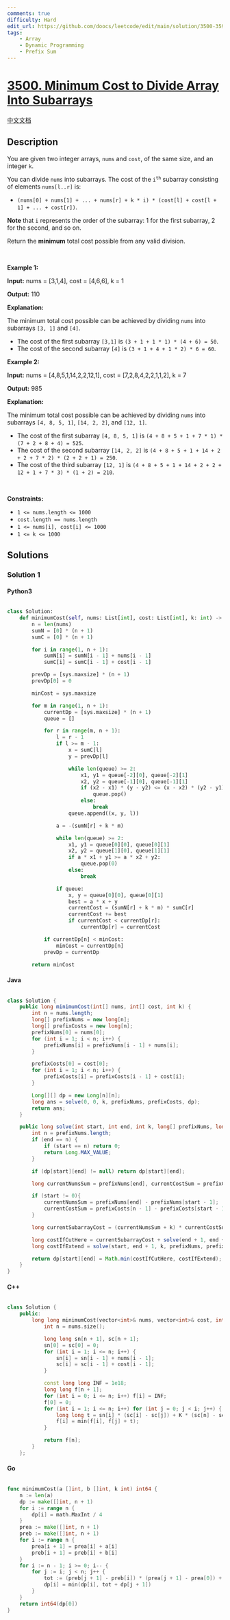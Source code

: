 ```yaml
---
comments: true
difficulty: Hard
edit_url: https://github.com/doocs/leetcode/edit/main/solution/3500-3599/3500.Minimum%20Cost%20to%20Divide%20Array%20Into%20Subarrays/README_EN.md
tags:
    - Array
    - Dynamic Programming
    - Prefix Sum
---
```


<!-- problem:start -->

# [3500. Minimum Cost to Divide Array Into Subarrays](https://leetcode.com/problems/minimum-cost-to-divide-array-into-subarrays)

[中文文档](/solution/3500-3599/3500.Minimum%20Cost%20to%20Divide%20Array%20Into%20Subarrays/README.md)

## Description

<!-- description:start -->

<p>You are given two integer arrays, <code>nums</code> and <code>cost</code>, of the same size, and an integer <code>k</code>.</p>

<p>You can divide <code>nums</code> into <span data-keyword="subarray-nonempty">subarrays</span>. The cost of the <code>i<sup>th</sup></code> subarray consisting of elements <code>nums[l..r]</code> is:</p>

<ul>
	<li><code>(nums[0] + nums[1] + ... + nums[r] + k * i) * (cost[l] + cost[l + 1] + ... + cost[r])</code>.</li>
</ul>

<p><strong>Note</strong> that <code>i</code> represents the order of the subarray: 1 for the first subarray, 2 for the second, and so on.</p>

<p>Return the <strong>minimum</strong> total cost possible from any valid division.</p>

<p>&nbsp;</p>
<p><strong class="example">Example 1:</strong></p>

<div class="example-block">
<p><strong>Input:</strong> <span class="example-io">nums = [3,1,4], cost = [4,6,6], k = 1</span></p>

<p><strong>Output:</strong> <span class="example-io">110</span></p>

<p><strong>Explanation:</strong></p>
The minimum total cost possible can be achieved by dividing <code>nums</code> into subarrays <code>[3, 1]</code> and <code>[4]</code>.

<ul>
	<li>The cost of the first subarray <code>[3,1]</code> is <code>(3 + 1 + 1 * 1) * (4 + 6) = 50</code>.</li>
	<li>The cost of the second subarray <code>[4]</code> is <code>(3 + 1 + 4 + 1 * 2) * 6 = 60</code>.</li>
</ul>
</div>

<p><strong class="example">Example 2:</strong></p>

<div class="example-block">
<p><strong>Input:</strong> <span class="example-io">nums = [4,8,5,1,14,2,2,12,1], cost = [7,2,8,4,2,2,1,1,2], k = 7</span></p>

<p><strong>Output:</strong> 985</p>

<p><strong>Explanation:</strong></p>
The minimum total cost possible can be achieved by dividing <code>nums</code> into subarrays <code>[4, 8, 5, 1]</code>, <code>[14, 2, 2]</code>, and <code>[12, 1]</code>.

<ul>
	<li>The cost of the first subarray <code>[4, 8, 5, 1]</code> is <code>(4 + 8 + 5 + 1 + 7 * 1) * (7 + 2 + 8 + 4) = 525</code>.</li>
	<li>The cost of the second subarray <code>[14, 2, 2]</code> is <code>(4 + 8 + 5 + 1 + 14 + 2 + 2 + 7 * 2) * (2 + 2 + 1) = 250</code>.</li>
	<li>The cost of the third subarray <code>[12, 1]</code> is <code>(4 + 8 + 5 + 1 + 14 + 2 + 2 + 12 + 1 + 7 * 3) * (1 + 2) = 210</code>.</li>
</ul>
</div>

<p>&nbsp;</p>
<p><strong>Constraints:</strong></p>

<ul>
	<li><code>1 &lt;= nums.length &lt;= 1000</code></li>
	<li><code>cost.length == nums.length</code></li>
	<li><code>1 &lt;= nums[i], cost[i] &lt;= 1000</code></li>
	<li><code>1 &lt;= k &lt;= 1000</code></li>
</ul>

<!-- description:end -->

## Solutions

<!-- solution:start -->

### Solution 1

<!-- tabs:start -->

#### Python3

```python

class Solution:
    def minimumCost(self, nums: List[int], cost: List[int], k: int) -> int:
        n = len(nums)
        sumN = [0] * (n + 1)
        sumC = [0] * (n + 1)

        for i in range(1, n + 1):
            sumN[i] = sumN[i - 1] + nums[i - 1]
            sumC[i] = sumC[i - 1] + cost[i - 1]

        prevDp = [sys.maxsize] * (n + 1)
        prevDp[0] = 0

        minCost = sys.maxsize

        for m in range(1, n + 1):
            currentDp = [sys.maxsize] * (n + 1)
            queue = []

            for r in range(m, n + 1):
                l = r - 1
                if l >= m - 1:
                    x = sumC[l]
                    y = prevDp[l]

                    while len(queue) >= 2:
                        x1, y1 = queue[-2][0], queue[-2][1]
                        x2, y2 = queue[-1][0], queue[-1][1]
                        if (x2 - x1) * (y - y2) <= (x - x2) * (y2 - y1):
                            queue.pop()
                        else:
                            break
                    queue.append((x, y, l))

                a = -(sumN[r] + k * m)

                while len(queue) >= 2:
                    x1, y1 = queue[0][0], queue[0][1]
                    x2, y2 = queue[1][0], queue[1][1]
                    if a * x1 + y1 >= a * x2 + y2:
                        queue.pop(0)
                    else:
                        break

                if queue:
                    x, y = queue[0][0], queue[0][1]
                    best = a * x + y
                    currentCost = (sumN[r] + k * m) * sumC[r]
                    currentCost += best
                    if currentCost < currentDp[r]:
                        currentDp[r] = currentCost

            if currentDp[n] < minCost:
                minCost = currentDp[n]
            prevDp = currentDp

        return minCost

```

#### Java

```java

class Solution {
    public long minimumCost(int[] nums, int[] cost, int k) {
        int n = nums.length;
        long[] prefixNums = new long[n];
        long[] prefixCosts = new long[n];
        prefixNums[0] = nums[0];
        for (int i = 1; i < n; i++) {
            prefixNums[i] = prefixNums[i - 1] + nums[i];
        }

        prefixCosts[0] = cost[0];
        for (int i = 1; i < n; i++) {
            prefixCosts[i] = prefixCosts[i - 1] + cost[i];
        }

        Long[][] dp = new Long[n][n];
        long ans = solve(0, 0, k, prefixNums, prefixCosts, dp);
        return ans;
    }

    public long solve(int start, int end, int k, long[] prefixNums, long[] prefixCosts, Long[][] dp) {
        int n = prefixNums.length;
        if (end == n) {
            if (start == n) return 0;
            return Long.MAX_VALUE;
        }

        if (dp[start][end] != null) return dp[start][end];

        long currentNumsSum = prefixNums[end], currentCostSum = prefixCosts[n - 1];

        if (start != 0){
            currentNumsSum = prefixNums[end] - prefixNums[start - 1];
            currentCostSum = prefixCosts[n - 1] - prefixCosts[start - 1];
        }

        long currentSubarrayCost = (currentNumsSum + k) * currentCostSum;

        long costIfCutHere = currentSubarrayCost + solve(end + 1, end + 1, k, prefixNums, prefixCosts, dp);
        long costIfExtend = solve(start, end + 1, k, prefixNums, prefixCosts, dp);

        return dp[start][end] = Math.min(costIfCutHere, costIfExtend);
    }
}

```

#### C++

```cpp

class Solution {
    public:
        long long minimumCost(vector<int>& nums, vector<int>& cost, int K) {
            int n = nums.size();

            long long sn[n + 1], sc[n + 1];
            sn[0] = sc[0] = 0;
            for (int i = 1; i <= n; i++) {
                sn[i] = sn[i - 1] + nums[i - 1];
                sc[i] = sc[i - 1] + cost[i - 1];
            }

            const long long INF = 1e18;
            long long f[n + 1];
            for (int i = 0; i <= n; i++) f[i] = INF;
            f[0] = 0;
            for (int i = 1; i <= n; i++) for (int j = 0; j < i; j++) {
                long long t = sn[i] * (sc[i] - sc[j]) + K * (sc[n] - sc[j]);
                f[i] = min(f[i], f[j] + t);
            }

            return f[n];
        }
    };

```

#### Go

```go

func minimumCost(a []int, b []int, k int) int64 {
    n := len(a)
    dp := make([]int, n + 1)
    for i := range n {
        dp[i] = math.MaxInt / 4
    }
    prea := make([]int, n + 1)
    preb := make([]int, n + 1)
    for i := range n {
        prea[i + 1] = prea[i] + a[i]
        preb[i + 1] = preb[i] + b[i]
    }
    for i := n - 1; i >= 0; i-- {
        for j := i; j < n; j++ {
            tot := (preb[j + 1] - preb[i]) * (prea[j + 1] - prea[0]) + (preb[n] - preb[i]) * k
            dp[i] = min(dp[i], tot + dp[j + 1])
        }
    }
    return int64(dp[0])
}

```

<!-- tabs:end -->

<!-- solution:end -->

<!-- problem:end -->
